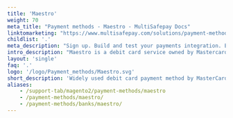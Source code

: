 ```yaml
---
title: 'Maestro'
weight: 70
meta_title: "Payment methods - Maestro - MultiSafepay Docs"
linktomarketing: "https://www.multisafepay.com/solutions/payment-methods/maestro"
childlist: '.'
meta_description: "Sign up. Build and test your payments integration. Explore our products and services. Use our API Reference, SDKs, and wrappers. Get support."
intro_description: "Maestro is a debit card service owned by Mastercard. It is accepted across Europe and in many other countries, and is especially popular in Belgium. An additional layer of security is provided by mandatory 3D Secure authentication, which requires cardholders to verify their identity."
layout: 'single'
faq: '.'
logo: '/logo/Payment_methods/Maestro.svg' 
short_description: 'Widely used debit card payment method by MasterCard.'
aliases:
    - /support-tab/magento2/payment-methods/maestro
    - /payment-methods/maestro/
    - /payment-methods/banks/maestro/
---
```







